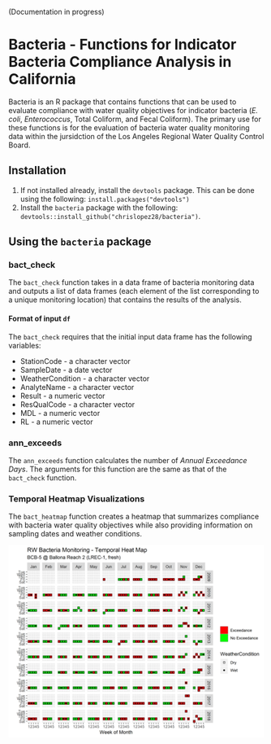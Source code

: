 (Documentation in progress)

# Bacteria - Functions for Indicator Bacteria Compliance Analysis in California

Bacteria is an R package that contains functions that can be used to evaluate compliance with water quality objectives for indicator bacteria (_E. coli_, _Enterococcus_, Total Coliform, and Fecal Coliform). The primary use for these functions is for the evaluation of bacteria water quality monitoring data within the jursidction of the Los Angeles Regional Water Quality Control Board. 

## Installation

1. If not installed already, install the `devtools` package. This can be done using the following: `install.packages("devtools")`
2. Install the `bacteria` package with the following: `devtools::install_github("chrislopez28/bacteria")`. 

## Using the `bacteria` package

### bact_check

The `bact_check` function takes in a data frame of bacteria monitoring data and outputs a list of data frames (each element of the list corresponding to a unique monitoring location) that contains the results of the analysis.

#### Format of input `df`
The `bact_check` requires that the initial input data frame has the following variables:

* StationCode - a character vector
* SampleDate - a date vector
* WeatherCondition - a character vector
* AnalyteName - a character vector
* Result - a numeric vector
* ResQualCode - a character vector
* MDL - a numeric vector
* RL - a numeric vector

### ann_exceeds

The `ann_exceeds` function calculates the number of _Annual Exceedance Days_. The arguments for this function are the same as that of the `bact_check` function.

### Temporal Heatmap Visualizations

The `bact_heatmap` function creates a heatmap that summarizes compliance with bacteria water quality objectives while also providing information on sampling dates and weather conditions. 

![An Example Temporal Heatmap](https://github.com/chrislopez28/bacteria/blob/master/heatmap5.png "Example Heatmap")
